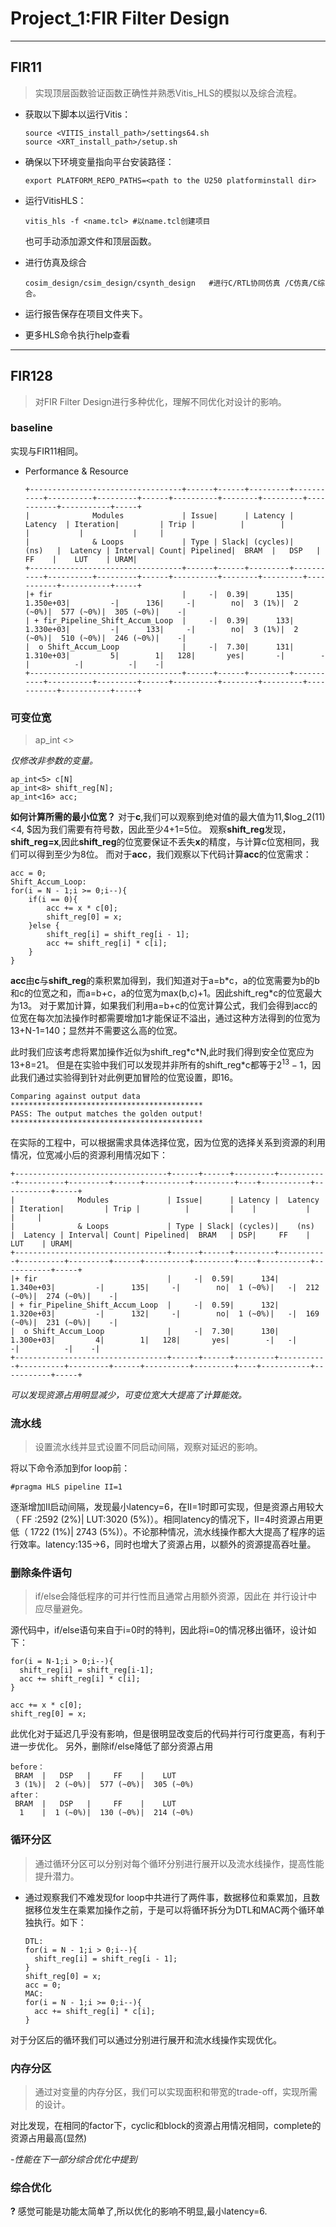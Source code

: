 # Project_1:FIR Filter Design
---
## FIR11
>实现顶层函数验证函数正确性并熟悉Vitis_HLS的模拟以及综合流程。

- 获取以下脚本以运行Vitis：

      source <VITIS_install_path>/settings64.sh
      source <XRT_install_path>/setup.sh

- 确保以下环境变量指向平台安装路径：
  
      export PLATFORM_REPO_PATHS=<path to the U250 platforminstall dir>
- 运行VitisHLS：
      
      vitis_hls -f <name.tcl> #以name.tcl创建项目
  也可手动添加源文件和顶层函数。
- 进行仿真及综合
  
      cosim_design/csim_design/csynth_design   #进行C/RTL协同仿真 /C仿真/C综合。

- 运行报告保存在项目文件夹下。
  
- 更多HLS命令执行help查看
---
## FIR128 
>对FIR Filter Design进行多种优化，理解不同优化对设计的影响。
### baseline
实现与FIR11相同。
- Performance & Resource

      +----------------------------------+------+------+---------+-----------+----------+---------+------+----------+--------+---------+-----------+-----------+-----+
      |              Modules             | Issue|      | Latency |  Latency  | Iteration|         | Trip |          |        |         |           |           |     |
      |              & Loops             | Type | Slack| (cycles)|    (ns)   |  Latency | Interval| Count| Pipelined|  BRAM  |   DSP   |     FF    |    LUT    | URAM|
      +----------------------------------+------+------+---------+-----------+----------+---------+------+----------+--------+---------+-----------+-----------+-----+
      |+ fir                             |     -|  0.39|      135|  1.350e+03|         -|      136|     -|        no|  3 (1%)|  2 (~0%)|  577 (~0%)|  305 (~0%)|    -|
      | + fir_Pipeline_Shift_Accum_Loop  |     -|  0.39|      133|  1.330e+03|         -|      133|     -|        no|  3 (1%)|  2 (~0%)|  510 (~0%)|  246 (~0%)|    -|
      |  o Shift_Accum_Loop              |     -|  7.30|      131|  1.310e+03|         5|        1|   128|       yes|       -|        -|          -|          -|    -|
      +----------------------------------+------+------+---------+-----------+----------+---------+------+----------+--------+---------+-----------+-----------+-----+

### 可变位宽
> ap_int <>

*仅修改非参数的变量。*

    ap_int<5> c[N]
	ap_int<8> shift_reg[N];
	ap_int<16> acc;
**如何计算所需的最小位宽？**
  对于**c**,我们可以观察到绝对值的最大值为11,$log_2(11)<4, $因为我们需要有符号数，因此至少4+1=5位。
  观察**shift_reg**发现，**shift_reg=x**,因此**shift_reg**的位宽要保证不丢失**x**的精度，与计算c位宽相同，我们可以得到至少为8位。
  而对于**acc**，我们观察以下代码计算**acc**的位宽需求：

    acc = 0;
    Shift_Accum_Loop:
    for(i = N - 1;i >= 0;i--){
        if(i == 0){
            acc += x * c[0];
            shift_reg[0] = x;
        }else {
            shift_reg[i] = shift_reg[i - 1];
            acc += shift_reg[i] * c[i];
        }
    }
**acc**由**c**与**shift_reg**的乘积累加得到，我们知道对于a=b\*c，a的位宽需要为b的b和c的位宽之和，而a=b+c，a的位宽为max(b,c)+1。因此shift_reg\*c的位宽最大为13。
对于累加计算，如果我们利用a=b+c的位宽计算公式，我们会得到acc的位宽在每次加法操作时都需要增加1才能保证不溢出，通过这种方法得到的位宽为13+N-1=140；显然并不需要这么高的位宽。

此时我们应该考虑将累加操作近似为shift_reg\*c\*N,此时我们得到安全位宽应为13+8=21。
但是在实验中我们可以发现并非所有的shift_reg*c都等于$2^{13}-1$，因此我们通过实验得到针对此例更加冒险的位宽设置，即16。

    Comparing against output data
    *******************************************
    PASS: The output matches the golden output!
    *******************************************
在实际的工程中，可以根据需求具体选择位宽，因为位宽的选择关系到资源的利用情况，位宽减小后的资源利用情况如下：

    +----------------------------------+------+------+---------+-----------+----------+---------+------+----------+---------+----+-----------+-----------+-----+
    |              Modules             | Issue|      | Latency |  Latency  | Iteration|         | Trip |          |         |    |           |           |     |
    |              & Loops             | Type | Slack| (cycles)|    (ns)   |  Latency | Interval| Count| Pipelined|  BRAM   | DSP|     FF    |    LUT    | URAM|
    +----------------------------------+------+------+---------+-----------+----------+---------+------+----------+---------+----+-----------+-----------+-----+
    |+ fir                             |     -|  0.59|      134|  1.340e+03|         -|      135|     -|        no|  1 (~0%)|   -|  212 (~0%)|  274 (~0%)|    -|
    | + fir_Pipeline_Shift_Accum_Loop  |     -|  0.59|      132|  1.320e+03|         -|      132|     -|        no|  1 (~0%)|   -|  169 (~0%)|  231 (~0%)|    -|
    |  o Shift_Accum_Loop              |     -|  7.30|      130|  1.300e+03|         4|        1|   128|       yes|        -|   -|          -|          -|    -|
    +----------------------------------+------+------+---------+-----------+----------+---------+------+----------+---------+----+-----------+-----------+-----+
_可以发现资源占用明显减少，可变位宽大大提高了计算能效。_

### 流水线
>设置流水线并显式设置不同启动间隔，观察对延迟的影响。

将以下命令添加到for loop前：
    
    #pragma HLS pipeline II=1

逐渐增加II启动间隔，发现最小latency=6，在II=1时即可实现，但是资源占用较大（  FF
:2592 (2%)|  LUT:3020 (5%)）。相同latency的情况下，II=4时资源占用更低（  1722 (1%)|  2743 (5%)）。不论那种情况，流水线操作都大大提高了程序的运行效率。latency:135->6，同时也增大了资源占用，以额外的资源提高吞吐量。

### 删除条件语句

>if/else会降低程序的可并行性而且通常占用额外资源，因此在 并行设计中应尽量避免。

源代码中，if/else语句来自于i=0时的特判，因此将i=0的情况移出循环，设计如下：

    for(i = N-1;i > 0;i--){
      shift_reg[i] = shift_reg[i-1];
      acc += shift_reg[i] * c[i];
    }

    acc += x * c[0];
    shift_reg[0] = x;

此优化对于延迟几乎没有影响，但是很明显改变后的代码并行可行度更高，有利于进一步优化。
另外，删除if/else降低了部分资源占用
    
    before：
     BRAM  |   DSP   |     FF    |    LUT   
     3 (1%)|  2 (~0%)|  577 (~0%)|  305 (~0%)
    after：
     BRAM  |   DSP   |     FF    |    LUT   
      1    |  1 (~0%)|  130 (~0%)|  214 (~0%)

### 循环分区
>通过循环分区可以分别对每个循环分别进行展开以及流水线操作，提高性能提升潜力。

- 通过观察我们不难发现for loop中共进行了两件事，数据移位和乘累加，且数据移位发生在乘累加操作之前，于是可以将循环拆分为DTL和MAC两个循环单独执行。如下：
  
      DTL:
      for(i = N - 1;i > 0;i--){	
        shift_reg[i] = shift_reg[i - 1];	
      }
      shift_reg[0] = x;
      acc = 0;
      MAC:
      for(i = N - 1;i >= 0;i--){
        acc += shift_reg[i] * c[i];	
      }
对于分区后的循环我们可以通过分别进行展开和流水线操作实现优化。

### 内存分区
> 通过对变量的内存分区，我们可以实现面积和带宽的trade-off，实现所需的设计。

对比发现，在相同的factor下，cyclic和block的资源占用情况相同，complete的资源占用最高(显然)

-*性能在下一部分综合优化中提到*

### 综合优化
**?**
感觉可能是功能太简单了,所以优化的影响不明显,最小latency=6.
